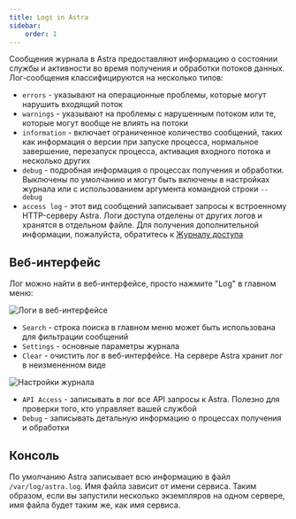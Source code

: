 ```yaml
---
title: Logs in Astra
sidebar:
    order: 1
---
```


Сообщения журнала в Astra предоставляют информацию о состоянии службы и активности во время получения и обработки потоков данных. Лог-сообщения классифицируются на несколько типов:

- `errors` - указывают на операционные проблемы, которые могут нарушить входящий поток
- `warnings` - указывают на проблемы с нарушенным потоком или те, которые могут вообще не влиять на потоки
- `information` - включает ограниченное количество сообщений, таких как информация о версии при запуске процесса, нормальное завершение, перезапуск процесса, активация входного потока и несколько других
- `debug` - подробная информация о процессах получения и обработки. Выключены по умолчанию и могут быть включены в настройках журнала или с использованием аргумента командной строки `--debug`
- `access log` - этот вид сообщений записывает запросы к встроенному HTTP-серверу Astra. Логи доступа отделены от других логов и хранятся в отдельном файле. Для получения дополнительной информации, пожалуйста, обратитесь к [Журналу доступа](/en/astra/logs/access-log/)

## Веб-интерфейс

Лог можно найти в веб-интерфейсе, просто нажмите "Log" в главном меню:

![Логи в веб-интерфейсе](https://cdn.cesbo.com/help/astra/admin-guide/log/web.png)

- `Search` - строка поиска в главном меню может быть использована для фильтрации сообщений
- `Settings` - основные параметры журнала
- `Clear` - очистить лог в веб-интерфейсе. На сервере Astra хранит лог в неизмененном виде

![Настройки журнала](https://cdn.cesbo.com/help/astra/admin-guide/log/web-settings.png)

- `API Access` - записывать в лог все API запросы к Astra. Полезно для проверки того, кто управляет вашей службой
- `Debug` - записывать детальную информацию о процессах получения и обработки

## Консоль

По умолчанию Astra записывает всю информацию в файл `/var/log/astra.log`. Имя файла зависит от имени сервиса. Таким образом, если вы запустили несколько экземпляров на одном сервере, имя файла будет таким же, как имя сервиса.